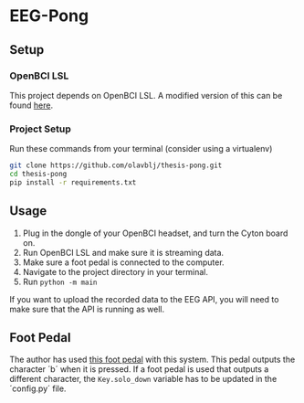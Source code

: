 # EEG-Pong

## Setup

### OpenBCI LSL

This project depends on OpenBCI LSL. A modified version of this can be found [here](https://github.com/olavblj/thesis-openbci-lsl).

### Project Setup

Run these commands from your terminal (consider using a virtualenv)

```bash
git clone https://github.com/olavblj/thesis-pong.git
cd thesis-pong
pip install -r requirements.txt
```


## Usage
1. Plug in the dongle of your OpenBCI headset, and turn the Cyton board on.
2. Run OpenBCI LSL and make sure it is streaming data.
3. Make sure a foot pedal is connected to the computer.
4. Navigate to the project directory in your terminal.
5. Run `python -m main`

If you want to upload the recorded data to the EEG API, you will need to make sure that the API is running as well.

## Foot Pedal

The author has used [this foot pedal](https://www.amazon.com/dp/B0098PLPOI?ref_=pe_1196280_123950170) with this system. This pedal outputs the character ´b´ when it is pressed. If a foot pedal is used that outputs a different character, the `Key.solo_down` variable has to be updated in the ´config.py´ file.

